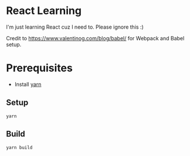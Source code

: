 # React Learning

I'm just learning React cuz I need to. Please ignore this :)

Credit to https://www.valentinog.com/blog/babel/ for Webpack and Babel setup.

# Prerequisites
* Install [yarn](https://yarnpkg.com/getting-started/install)

## Setup
```shell script
yarn
```

## Build
```shell script
yarn build
```

